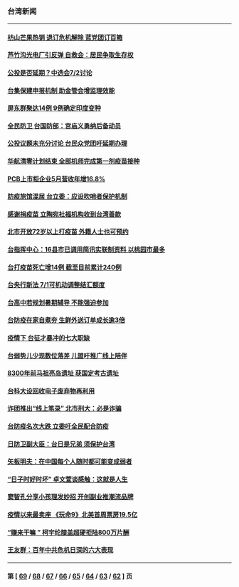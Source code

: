 ### 台湾新闻
---
#### [枋山芒果热销 退订危机解除 蓝党团订百箱](../../pages/ncid1349361/n13055853.md) 
#### [芦竹沟光电厂引反弹 自救会：居民争取生存权](../../pages/ncid1349361/n13055927.md) 
#### [公投是否延期？中选会7/2讨论](../../pages/ncid1349361/n13055929.md) 
#### [台集保建申报机制 助金管会增监理效能](../../pages/ncid1349361/n13055856.md) 
#### [屏东群聚达14例 9例确定印度变种](../../pages/ncid1349361/n13055935.md) 
#### [全民防卫 台国防部：宫庙义勇纳后备动员](../../pages/ncid1349361/n13055924.md) 
#### [公投议题未充分讨论 台民众党团吁延期办理](../../pages/ncid1349361/n13055933.md) 
#### [华航清零计划结束 全部机师完成第一剂疫苗接种](../../pages/ncid1349361/n13055860.md) 
#### [PCB上市柜企业5月营收年增16.8%](../../pages/ncid1349361/n13055761.md) 
#### [防疫旅馆混居 台立委：应设吹哨者保护机制](../../pages/ncid1349361/n13055866.md) 
#### [感谢捐疫苗 立陶宛社福机构收到台湾善款](../../pages/ncid1349361/n13055759.md) 
#### [北市开放72岁以上打疫苗 外籍人士也可预约](../../pages/ncid1349361/n13055835.md) 
#### [台指挥中心：16县市已调用简讯实联制资料 以桃园市最多](../../pages/ncid1349361/n13055864.md) 
#### [台打疫苗死亡增14例 截至目前累计240例](../../pages/ncid1349361/n13055870.md) 
#### [台央行新法 7/1可机动调整结汇额度](../../pages/ncid1349361/n13055842.md) 
#### [台高中若规划暑期辅导 不能强迫参加](../../pages/ncid1349361/n13055772.md) 
#### [台防疫在家自煮夯 生鲜外送订单成长逾3倍](../../pages/ncid1349361/n13055774.md) 
#### [疫情下 台征才暴冲的七大职缺](../../pages/ncid1349361/n13055781.md) 
#### [台弱势儿少现数位落差 儿盟吁推广线上陪伴](../../pages/ncid1349361/n13055779.md) 
#### [8300年前马祖亮岛遗址 获国定考古遗址](../../pages/ncid1349361/n13055784.md) 
#### [台科大设回收电子废弃物再利用](../../pages/ncid1349361/n13055791.md) 
#### [诈团推出“线上笔录” 北市刑大：必是诈骗](../../pages/ncid1349361/n13055793.md) 
#### [台防疫名次大跌 立委吁全民配合防疫](../../pages/ncid1349361/n13055684.md) 
#### [日防卫副大臣：台日是兄弟 须保护台湾](../../pages/ncid1349361/n13055649.md) 
#### [矢板明夫：在中国每个人随时都可能变成弱者](../../pages/ncid1349361/n13055298.md) 
#### [“日子时好时坏” 卓文萱谈感触：这就是人生](../../pages/ncid1349361/n13055164.md) 
#### [窦智孔分享小孩理发妙招 开创副业推潮流品牌](../../pages/ncid1349361/n13054694.md) 
#### [疫情以来最卖座 《玩命9》北美首周票房19.5亿](../../pages/ncid1349361/n13055256.md) 
#### [“赚来干嘛 ” 柯宇纶膝盖超硬拒陆800万片酬](../../pages/ncid1349361/n13055192.md) 
#### [王友群：百年中共危机日深的六大表现](../../pages/ncid1349361/n13054263.md) 

---
#### 第 [ [69](./69.md) / [68](./68.md) / [67](./67.md) / [66](./66.md) / [65](./65.md) / [64](./64.md) / [63](./63.md) / [62](./62.md) ] 页
